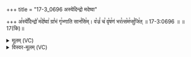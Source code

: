 +++
title = "17-3_0696 अस्येदिन्द्रो मदेष्वा"

+++
अ꣣स्ये꣢꣫दिन्द्रो꣣ म꣢दे꣣ष्वा꣢ ग्रा꣣भं गृ꣢भ्णाति सान꣣सि꣢म्। व꣡ज्रं꣢ च꣣ वृ꣡ष꣢णं भर꣣त्स꣡म꣢प्सु꣣जि꣢त् ॥ 17-3:0696 ॥ ॥17(कि)॥

<details><summary>मूलम् (VC)</summary>

अ꣣स्ये꣢꣫दिन्द्रो꣣ म꣢दे꣣ष्वा꣢ ग्रा꣣भं गृ꣢भ्णाति सान꣣सि꣢म् । व꣡ज्रं꣢ च꣣ वृ꣡ष꣢णं भर꣣त्स꣡म꣢प्सु꣣जि꣢त् ॥६९६॥
</details>

<details><summary>विस्वर-मूलम् (VC)</summary>

अस्येदिन्द्रो मदेष्वा ग्राभं गृभ्णाति सानसिम् । वज्रं च वृषणं भरत्समप्सुजित् ॥६९६॥
</details>
